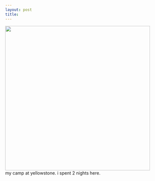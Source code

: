 ```yaml
---
layout: post
title: 
---
```


<a href="images/20.jpg"><img width=466 src="images/20.jpg"/></a><br/>
my camp at yellowstone. i spent 2 nights here.

